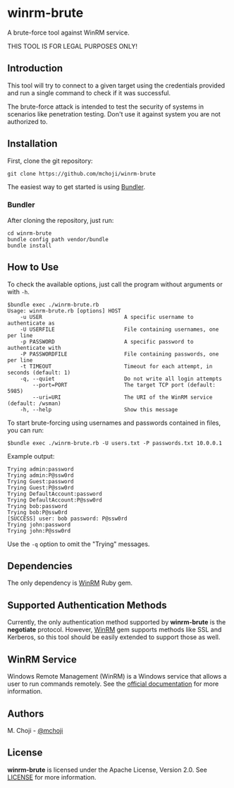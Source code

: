 # winrm-brute
A brute-force tool against WinRM service.

THIS TOOL IS FOR LEGAL PURPOSES ONLY!

## Introduction
This tool will try to connect to a
given target using the credentials provided and run a single command to check
if it was successful.

The brute-force attack is intended to test the security of systems in scenarios
like penetration testing. Don't use it against system you are not authorized to.

## Installation
First, clone the git repository:

`git clone https://github.com/mchoji/winrm-brute`

The easiest way to get started is using [Bundler].

### Bundler
After cloning the repository, just run:
```shell
cd winrm-brute
bundle config path vendor/bundle
bundle install
```

## How to Use
To check the available options, just call the program without arguments or with
`-h`.
```shell
$bundle exec ./winrm-brute.rb
Usage: winrm-brute.rb [options] HOST
    -u USER                          A specific username to authenticate as
    -U USERFILE                      File containing usernames, one per line
    -p PASSWORD                      A specific password to authenticate with
    -P PASSWORDFILE                  File containing passwords, one per line
    -t TIMEOUT                       Timeout for each attempt, in seconds (default: 1)
    -q, --quiet                      Do not write all login attempts
        --port=PORT                  The target TCP port (default: 5985)
        --uri=URI                    The URI of the WinRM service (default: /wsman)
    -h, --help                       Show this message

```

To start brute-forcing using usernames and passwords contained in files, you
can run:
```shell
$bundle exec ./winrm-brute.rb -U users.txt -P passwords.txt 10.0.0.1
```

Example output:
```shell
Trying admin:password
Trying admin:P@ssw0rd
Trying Guest:password
Trying Guest:P@ssw0rd
Trying DefaultAccount:password
Trying DefaultAccount:P@ssw0rd
Trying bob:password
Trying bob:P@ssw0rd
[SUCCESS] user: bob password: P@ssw0rd
Trying john:password
Trying john:P@ssw0rd
```

Use the `-q` option to omit the "Trying" messages.

## Dependencies
The only dependency is [WinRM] Ruby gem.

## Supported Authentication Methods
Currently, the only authentication method supported by **winrm-brute** is the
**negotiate** protocol. However, [WinRM] gem supports methods like SSL and
Kerberos, so this tool should be easily extended to support those as well.

## WinRM Service
Windows Remote Management (WinRM) is a Windows service that allows a user to
run commands remotely. See the [official
documentation](https://docs.microsoft.com/en-us/windows/win32/winrm/portal) for
more information.

## Authors
M. Choji - [@mchoji](https://github.com/mchoji)

## License
**winrm-brute** is licensed under the Apache License, Version 2.0. See
[LICENSE](LICENSE) for more information.

[Bundler]: https://bundler.io/
[WinRM]: https://github.com/WinRb/WinRM
